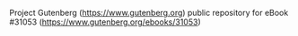 Project Gutenberg (https://www.gutenberg.org) public repository for eBook #31053 (https://www.gutenberg.org/ebooks/31053)
